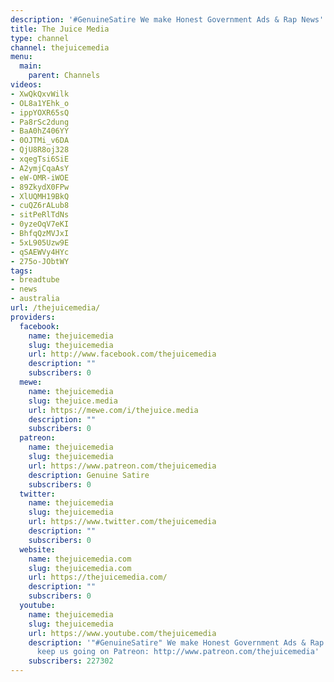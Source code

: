 ```yaml
---
description: '#GenuineSatire We make Honest Government Ads & Rap News'
title: The Juice Media
type: channel
channel: thejuicemedia
menu:
  main:
    parent: Channels
videos:
- XwQkQxvWilk
- OL8a1YEhk_o
- ippYOXR65sQ
- Pa8rSc2dung
- BaA0hZ406YY
- 0OJTMi_v6DA
- QjU8R8oj328
- xqegTsi6SiE
- A2ymjCqaAsY
- eW-OMR-iWOE
- 89ZkydX0FPw
- XlUQMH19BkQ
- cuQZ6rALub8
- sitPeRlTdNs
- 0yzeOqV7eKI
- BhfqQzMVJxI
- 5xL905Uzw9E
- qSAEWVy4HYc
- 275o-JObtWY
tags:
- breadtube
- news
- australia
url: /thejuicemedia/
providers:
  facebook:
    name: thejuicemedia
    slug: thejuicemedia
    url: http://www.facebook.com/thejuicemedia
    description: ""
    subscribers: 0
  mewe:
    name: thejuicemedia
    slug: thejuice.media
    url: https://mewe.com/i/thejuice.media
    description: ""
    subscribers: 0
  patreon:
    name: thejuicemedia
    slug: thejuicemedia
    url: https://www.patreon.com/thejuicemedia
    description: Genuine Satire
    subscribers: 0
  twitter:
    name: thejuicemedia
    slug: thejuicemedia
    url: https://www.twitter.com/thejuicemedia
    description: ""
    subscribers: 0
  website:
    name: thejuicemedia.com
    slug: thejuicemedia.com
    url: https://thejuicemedia.com/
    description: ""
    subscribers: 0
  youtube:
    name: thejuicemedia
    slug: thejuicemedia
    url: https://www.youtube.com/thejuicemedia
    description: '"#GenuineSatire" We make Honest Government Ads & Rap News. You can
      keep us going on Patreon: http://www.patreon.com/thejuicemedia'
    subscribers: 227302
---
```

